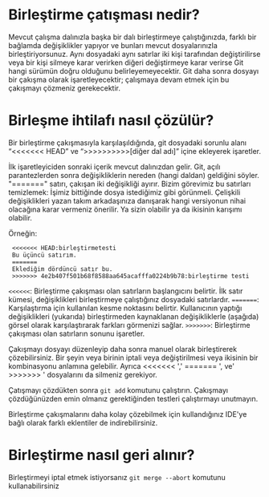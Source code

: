# Birleştirme çatışması nedir?

Mevcut çalışma dalınızla başka bir dalı birleştirmeye çalıştığınızda, farklı bir bağlamda değişiklikler yapıyor ve bunları mevcut dosyalarınızla birleştiriyorsunuz.
Aynı dosyadaki aynı satırlar iki kişi tarafından değiştirilirse veya bir kişi silmeye karar verirken diğeri değiştirmeye karar verirse Git hangi sürümün doğru olduğunu belirleyemeyecektir. Git daha sonra dosyayı bir çakışma olarak işaretleyecektir; çalışmaya devam etmek için bu çakışmayı çözmeniz gerekecektir.

# Birleşme ihtilafı nasıl çözülür?

Bir birleştirme çakışmasıyla karşılaşıldığında, git dosyadaki sorunlu alanı “<<<<<<< HEAD” ve “>>>>>>>>>>[diğer dal adı]” içine ekleyerek işaretler.

İlk işaretleyiciden sonraki içerik mevcut dalınızdan gelir. Git, açılı parantezlerden sonra değişikliklerin nereden (hangi daldan) geldiğini söyler. "=======" satırı, çakışan iki değişikliği ayırır.
Bizim görevimiz bu satırları temizlemek: İşimiz bittiğinde dosya istediğimiz gibi görünmeli. Çelişkili değişiklikleri yazan takım arkadaşınıza danışarak hangi versiyonun nihai olacağına karar vermeniz önerilir. Ya sizin olabilir ya da ikisinin karışımı olabilir.

Örneğin:
```
 <<<<<<< HEAD:birleştirmetesti
 Bu üçüncü satırım.
 =======
 Eklediğim dördüncü satır bu.
 >>>>>>> 4e2b407f501b68f8588aa645acafffa0224b9b78:birleştirme testi
```

`<<<<<<`: Birleştirme çakışması olan satırların başlangıcını belirtir. İlk satır kümesi, değişiklikleri birleştirmeye çalıştığınız dosyadaki satırlardır.
`=======`: Karşılaştırma için kullanılan kesme noktasını belirtir. Kullanıcının yaptığı değişiklikleri (yukarıda) birleştirmeden kaynaklanan değişikliklerle (aşağıda) görsel olarak karşılaştırarak farkları görmenizi sağlar.
`>>>>>>>`: Birleştirme çakışması olan satırların sonunu işaretler.

Çakışmayı dosyayı düzenleyip daha sonra manuel olarak birleştirerek çözebilirsiniz. Bir şeyin veya birinin iptali veya değiştirilmesi veya ikisinin bir kombinasyonu anlamına gelebilir. Ayrıca <<<<<<< ',' ======= ', ve' >>>>>>> ' dosyalarını da silmeniz gerekiyor.

Çatışmayı çözdükten sonra `git add` komutunu çalıştırın. Çakışmayı çözdüğünüzden emin olmanız gerektiğinden testleri çalıştırmayı unutmayın.

Birleştirme çakışmalarını daha kolay çözebilmek için kullandığınız IDE'ye bağlı olarak farklı eklentiler de indirebilirsiniz.

# Birleştirme nasıl geri alınır?
Birleştirmeyi iptal etmek istiyorsanız `git merge --abort` komutunu kullanabilirsiniz